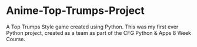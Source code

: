 # Anime-Top-Trumps-Project

A Top Trumps Style game created using Python. This was my first ever Python project, created as a team as part of the CFG Python & Apps 8 Week Course.

